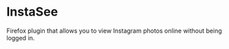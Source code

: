 # InstaSee

Firefox plugin that allows you to view Instagram photos online without being logged in. 